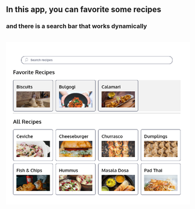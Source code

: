 ## In this app, you can favorite some recipes 
### and there is a search bar that works dynamically

<div style="display: inline_block"><br/>
  <img src="./presentation.PNG" />
</div>
